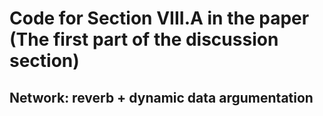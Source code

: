 # Code for Section VIII.A in the paper (The first part of the discussion section)
## Network: reverb + dynamic data argumentation
